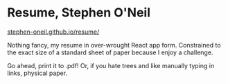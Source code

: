 # Resume, Stephen O'Neil

[stephen-oneil.github.io/resume/](https://stephen-oneil.github.io/resume/)

Nothing fancy, my resume in over-wrought React app form. Constrained to the exact size of a standard sheet of paper because I enjoy a challenge.

Go ahead, print it to .pdf! Or, if you hate trees and like manually typing in links, physical paper.